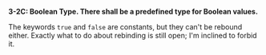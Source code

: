 **3-2C: Boolean Type.  There shall be a predefined type for Boolean values.**

The keywords `true` and `false` are constants, but they can't be rebound either.
Exactly what to do about rebinding is still open; I'm inclined to forbid it.
